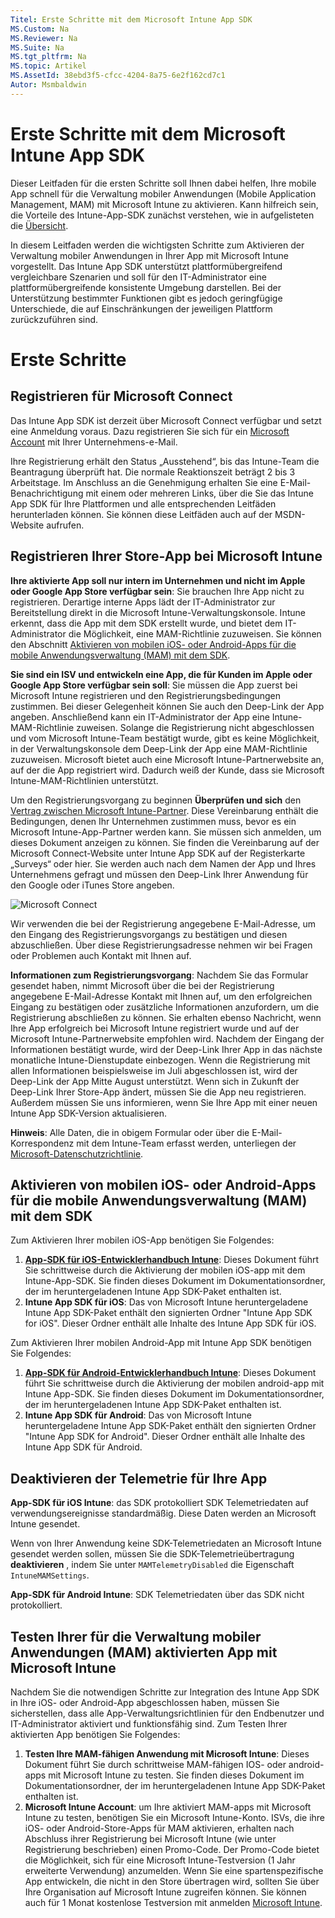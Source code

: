 ```yaml
---
Titel: Erste Schritte mit dem Microsoft Intune App SDK
MS.Custom: Na
MS.Reviewer: Na
MS.Suite: Na
MS.tgt_pltfrm: Na
MS.topic: Artikel
MS.AssetId: 38ebd3f5-cfcc-4204-8a75-6e2f162cd7c1
Autor: Msmbaldwin
---
```

# Erste Schritte mit dem Microsoft Intune App SDK
Dieser Leitfaden für die ersten Schritte soll Ihnen dabei helfen, Ihre mobile App schnell für die Verwaltung mobiler Anwendungen (Mobile Application Management, MAM) mit Microsoft Intune zu aktivieren. Kann hilfreich sein, die Vorteile des Intune-App-SDK zunächst verstehen, wie in aufgelisteten die [Übersicht](overview-of-the-microsoft-intune-app-sdk.md).

In diesem Leitfaden werden die wichtigsten Schritte zum Aktivieren der Verwaltung mobiler Anwendungen in Ihrer App mit Microsoft Intune vorgestellt. Das Intune App SDK unterstützt plattformübergreifend vergleichbare Szenarien und soll für den IT-Administrator eine plattformübergreifende konsistente Umgebung darstellen. Bei der Unterstützung bestimmter Funktionen gibt es jedoch geringfügige Unterschiede, die auf Einschränkungen der jeweiligen Plattform zurückzuführen sind.

# Erste Schritte

## Registrieren für Microsoft Connect

Das Intune App SDK ist derzeit über Microsoft Connect verfügbar und setzt eine Anmeldung voraus. Dazu registrieren Sie sich für ein [Microsoft Account](https://connect.microsoft.com/ConfigurationManagervnext/InvitationUse.aspx?ProgramID=8967&InvitationID=8967-YJYJ-8G6X) mit Ihrer Unternehmens-e-Mail.

Ihre Registrierung erhält den Status „Ausstehend“, bis das Intune-Team die Beantragung überprüft hat. Die normale Reaktionszeit beträgt 2 bis 3 Arbeitstage. Im Anschluss an die Genehmigung erhalten Sie eine E-Mail-Benachrichtigung mit einem oder mehreren Links, über die Sie das Intune App SDK für Ihre Plattformen und alle entsprechenden Leitfäden herunterladen können. Sie können diese Leitfäden auch auf der MSDN-Website aufrufen.

## Registrieren Ihrer Store-App bei Microsoft Intune

**Ihre aktivierte App soll nur intern im Unternehmen und nicht im Apple oder Google App Store verfügbar sein**: Sie brauchen Ihre App nicht zu registrieren. Derartige interne Apps lädt der IT-Administrator zur Bereitstellung direkt in die Microsoft Intune-Verwaltungskonsole. Intune erkennt, dass die App mit dem SDK erstellt wurde, und bietet dem IT-Administrator die Möglichkeit, eine MAM-Richtlinie zuzuweisen. Sie können den Abschnitt [Aktivieren von mobilen iOS- oder Android-Apps für die mobile Anwendungsverwaltung (MAM) mit dem SDK](#enableapp).

**Sie sind ein ISV und entwickeln eine App, die für Kunden im Apple oder Google App Store verfügbar sein soll**: Sie müssen die App zuerst bei Microsoft Intune registrieren und den Registrierungsbedingungen zustimmen. Bei dieser Gelegenheit können Sie auch den Deep-Link der App angeben. Anschließend kann ein IT-Administrator der App eine Intune-MAM-Richtlinie zuweisen. Solange die Registrierung nicht abgeschlossen und vom Microsoft Intune-Team bestätigt wurde, gibt es keine Möglichkeit, in der Verwaltungskonsole dem Deep-Link der App eine MAM-Richtlinie zuzuweisen. Microsoft bietet auch eine Microsoft Intune-Partnerwebsite an, auf der die App registriert wird. Dadurch weiß der Kunde, dass sie Microsoft Intune-MAM-Richtlinien unterstützt.

Um den Registrierungsvorgang zu beginnen **Überprüfen und sich** den [Vertrag zwischen Microsoft Intune-Partner](https://connect.microsoft.com/ConfigurationManagervnext/Survey/Survey.aspx?SurveyID=17806). Diese Vereinbarung enthält die Bedingungen, denen Ihr Unternehmen zustimmen muss, bevor es ein Microsoft Intune-App-Partner werden kann. Sie müssen sich anmelden, um dieses Dokument anzeigen zu können. Sie finden die Vereinbarung auf der Microsoft Connect-Website unter Intune App SDK auf der Registerkarte „Surveys“ oder hier. Sie werden auch nach dem Namen der App und Ihres Unternehmens gefragt und müssen den Deep-Link Ihrer Anwendung für den Google oder iTunes Store angeben.

![Microsoft Connect](/Image/Microsoft-Connect.png)

Wir verwenden die bei der Registrierung angegebene E-Mail-Adresse, um den Eingang des Registrierungsvorgangs zu bestätigen und diesen abzuschließen. Über diese Registrierungsadresse nehmen wir bei Fragen oder Problemen auch Kontakt mit Ihnen auf.

**Informationen zum Registrierungsvorgang**: Nachdem Sie das Formular gesendet haben, nimmt Microsoft über die bei der Registrierung angegebene E-Mail-Adresse Kontakt mit Ihnen auf, um den erfolgreichen Eingang zu bestätigen oder zusätzliche Informationen anzufordern, um die Registrierung abschließen zu können. Sie erhalten ebenso Nachricht, wenn Ihre App erfolgreich bei Microsoft Intune registriert wurde und auf der Microsoft Intune-Partnerwebsite empfohlen wird. Nachdem der Eingang der Informationen bestätigt wurde, wird der Deep-Link Ihrer App in das nächste monatliche Intune-Dienstupdate einbezogen. Wenn die Registrierung mit allen Informationen beispielsweise im Juli abgeschlossen ist, wird der Deep-Link der App Mitte August unterstützt. Wenn sich in Zukunft der Deep-Link Ihrer Store-App ändert, müssen Sie die App neu registrieren. Außerdem müssen Sie uns informieren, wenn Sie Ihre App mit einer neuen Intune App SDK-Version aktualisieren.

**Hinweis**: Alle Daten, die in obigem Formular oder über die E-Mail-Korrespondenz mit dem Intune-Team erfasst werden, unterliegen der [Microsoft-Datenschutzrichtlinie](https://www.microsoft.com/en-us/privacystatement/default.aspx).

## <a name="enableapp"></a> Aktivieren von mobilen iOS- oder Android-Apps für die mobile Anwendungsverwaltung (MAM) mit dem SDK

Zum Aktivieren Ihrer mobilen iOS-App benötigen Sie Folgendes:

1. **[App-SDK für iOS-Entwicklerhandbuch Intune](microsoft-intune-app-sdk-for-ios-developer-guide.md)**: Dieses Dokument führt Sie schrittweise durch die Aktivierung der mobilen iOS-app mit dem Intune-App-SDK. Sie finden dieses Dokument im Dokumentationsordner, der im heruntergeladenen Intune App SDK-Paket enthalten ist.
2. **Intune App SDK für iOS**: Das von Microsoft Intune heruntergeladene Intune App SDK-Paket enthält den signierten Ordner "Intune App SDK for iOS". Dieser Ordner enthält alle Inhalte des Intune App SDK für iOS.

Zum Aktivieren Ihrer mobilen Android-App mit Intune App SDK benötigen Sie Folgendes:

1. **[App-SDK für Android-Entwicklerhandbuch Intune](microsoft-intune-app-sdk-for-android-developer-guide.md)**: Dieses Dokument führt Sie schrittweise durch die Aktivierung der mobilen android-app mit Intune App-SDK. Sie finden dieses Dokument im Dokumentationsordner, der im heruntergeladenen Intune App SDK-Paket enthalten ist.
2. **Intune App SDK für Android**: Das von Microsoft Intune heruntergeladene Intune App SDK-Paket enthält den signierten Ordner "Intune App SDK for Android". Dieser Ordner enthält alle Inhalte des Intune App SDK für Android.

## Deaktivieren der Telemetrie für Ihre App

**App-SDK für iOS Intune**: das SDK protokolliert SDK Telemetriedaten auf verwendungsereignisse standardmäßig. Diese Daten werden an Microsoft Intune gesendet.

Wenn von Ihrer Anwendung keine SDK-Telemetriedaten an Microsoft Intune gesendet werden sollen, müssen Sie die SDK-Telemetrieübertragung **deaktivieren** , indem Sie unter `MAMTelemetryDisabled` die Eigenschaft `IntuneMAMSettings`.

**App-SDK für Android Intune**: SDK Telemetriedaten über das SDK nicht protokolliert.

## Testen Ihrer für die Verwaltung mobiler Anwendungen (MAM) aktivierten App mit Microsoft Intune

Nachdem Sie die notwendigen Schritte zur Integration des Intune App SDK in Ihre iOS- oder Android-App abgeschlossen haben, müssen Sie sicherstellen, dass alle App-Verwaltungsrichtlinien für den Endbenutzer und IT-Administrator aktiviert und funktionsfähig sind. Zum Testen Ihrer aktivierten App benötigen Sie Folgendes:

1. **Testen Ihre MAM-fähigen Anwendung mit Microsoft Intune**: Dieses Dokument führt Sie durch schrittweise MAM-fähigen IOS- oder android-apps mit Microsoft Intune zu testen. Sie finden dieses Dokument im Dokumentationsordner, der im heruntergeladenen Intune App SDK-Paket enthalten ist.
2. **Microsoft Intune Account**: um Ihre aktiviert MAM-apps mit Microsoft Intune zu testen, benötigen Sie ein Microsoft Intune-Konto. ISVs, die ihre iOS- oder Android-Store-Apps für MAM aktivieren, erhalten nach Abschluss ihrer Registrierung bei Microsoft Intune (wie unter Registrierung beschrieben) einen Promo-Code. Der Promo-Code bietet die Möglichkeit, sich für eine Microsoft Intune-Testversion (1 Jahr erweiterte Verwendung) anzumelden. Wenn Sie eine spartenspezifische App entwickeln, die nicht in den Store übertragen wird, sollten Sie über Ihre Organisation auf Microsoft Intune zugreifen können. Sie können auch für 1 Monat kostenlose Testversion mit anmelden [Microsoft Intune](https://portal.office.com/Signup/Signup.aspx?OfferId=40BE278A-DFD1-470a-9EF7-9F2596EA7FF9&dl=INTUNE_A&ali=1#0).



<!--HONumber=Mar16_HO1-->


